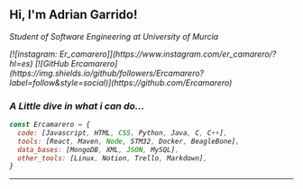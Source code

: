 <h2>Hi, I'm Adrian Garrido!</h2>
<p><em> Student of Software Engineering at <href="https://www.um.es">University of Murcia </a></p>
[![instagram: Er_camarero]](https://www.instagram.com/er_camarero/?hl=es)
[![GitHub Ercamarero](https://img.shields.io/github/followers/Ercamarero?label=follow&style=social)](https://github.com/Ercamarero)

### A Little dive in what i can do...
```javascript
const Ercamarero = {
  code: [Javascript, HTML, CSS, Python, Java, C, C++],
  tools: [React, Maven, Node, STM32, Docker, BeagleBone],
  data_bases: [MongoDB, XML, JSON, MySQL],
  other_tools: [Linux, Notion, Trello, Markdown],
}
```
---
